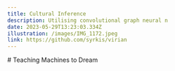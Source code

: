 ```yaml
---
title: Cultural Inference
description: Utilising convolutional graph neural n
date: 2023-05-29T13:23:03.334Z
illustration: /images/IMG_1172.jpeg
link: https://github.com/syrkis/virian
---
```

\# Teaching Machines to Dream